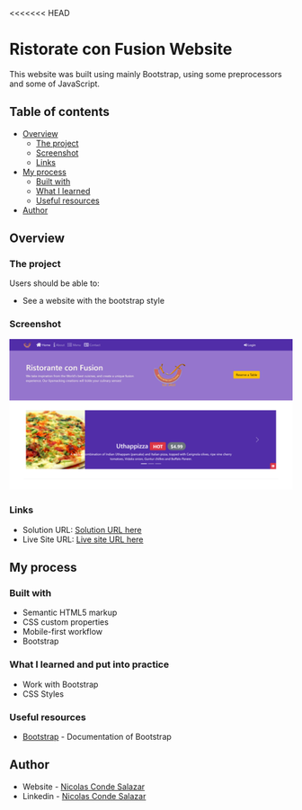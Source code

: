 <<<<<<< HEAD
# Ristorate con Fusion Website

This website was built using mainly Bootstrap, using some preprocessors and some of JavaScript.

## Table of contents

- [Overview](#overview)
  - [The project](#the-project)
  - [Screenshot](#screenshot)
  - [Links](#links)
- [My process](#my-process)
  - [Built with](#built-with)
  - [What I learned](#what-i-learned)
  - [Useful resources](#useful-resources)
- [Author](#author)


## Overview

### The project

Users should be able to:

- See a website with the bootstrap style

### Screenshot

![](./img/preview.png)

### Links

- Solution URL: [Solution URL here]()
- Live Site URL: [Live site URL here]()

## My process

### Built with

- Semantic HTML5 markup
- CSS custom properties
- Mobile-first workflow
- Bootstrap

### What I learned and put into practice

- Work with Bootstrap
- CSS Styles

### Useful resources

- [Bootstrap](https://getbootstrap.com/) - Documentation of Bootstrap

## Author

- Website - [Nicolas Conde Salazar](https://www.ncondes.com)
- Linkedin - [Nicolas Conde Salazar](https://www.linkedin.com/in/ncondes/)
